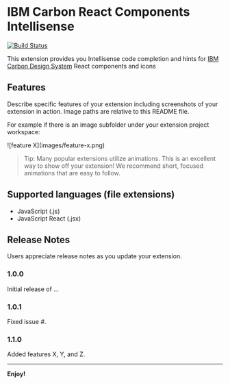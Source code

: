 # IBM Carbon React Components Intellisense

[![Build Status](https://travis-ci.com/wzs1234566/IBM-Carbon-React-vscode-plugin.svg?branch=master)](https://travis-ci.com/wzs1234566/IBM-Carbon-React-vscode-plugin)

This extension provides you Intellisense code completion and 
hints for [IBM Carbon Design System](https://www.carbondesignsystem.com/) React components and icons

## Features

Describe specific features of your extension including screenshots of your extension in action. Image paths are relative to this README file.

For example if there is an image subfolder under your extension project workspace:

\!\[feature X\]\(images/feature-x.png\)

> Tip: Many popular extensions utilize animations. This is an excellent way to show off your extension! We recommend short, focused animations that are easy to follow.


## Supported languages (file extensions)
- JavaScript (.js)
- JavaScript React (.jsx)

## Release Notes

Users appreciate release notes as you update your extension.

### 1.0.0

Initial release of ...

### 1.0.1

Fixed issue #.

### 1.1.0

Added features X, Y, and Z.

-----------------------------------------------------------------------------------------------------------


**Enjoy!**

